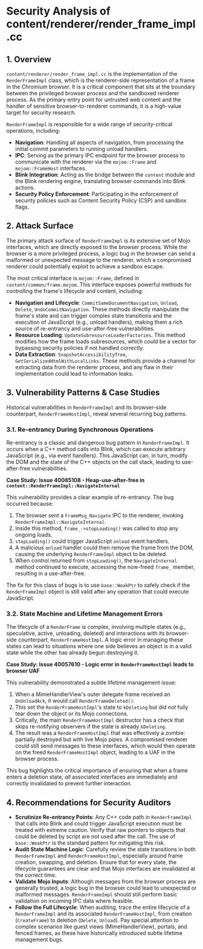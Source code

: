 # Security Analysis of content/renderer/render_frame_impl.cc

## 1. Overview

`content/renderer/render_frame_impl.cc` is the implementation of the `RenderFrameImpl` class, which is the renderer-side representation of a frame in the Chromium browser. It is a critical component that sits at the boundary between the privileged browser process and the sandboxed renderer process. As the primary entry point for untrusted web content and the handler of sensitive browser-to-renderer commands, it is a high-value target for security research.

`RenderFrameImpl` is responsible for a wide range of security-critical operations, including:

*   **Navigation**: Handling all aspects of navigation, from processing the initial commit parameters to running unload handlers.
*   **IPC**: Serving as the primary IPC endpoint for the browser process to communicate with the renderer via the `mojom::Frame` and `mojom::FrameHost` interfaces.
*   **Blink Integration**: Acting as the bridge between the `content` module and the Blink rendering engine, translating browser commands into Blink actions.
*   **Security Policy Enforcement**: Participating in the enforcement of security policies such as Content Security Policy (CSP) and sandbox flags.

## 2. Attack Surface

The primary attack surface of `RenderFrameImpl` is its extensive set of Mojo interfaces, which are directly exposed to the browser process. While the browser is a more privileged process, a logic bug in the browser can send a malformed or unexpected message to the renderer, which a compromised renderer could potentially exploit to achieve a sandbox escape.

The most critical interface is `mojom::Frame`, defined in `content/common/frame.mojom`. This interface exposes powerful methods for controlling the frame's lifecycle and content, including:

*   **Navigation and Lifecycle**: `CommitSameDocumentNavigation`, `Unload`, `Delete`, `UndoCommitNavigation`. These methods directly manipulate the frame's state and can trigger complex state transitions and the execution of JavaScript (e.g., unload handlers), making them a rich source of re-entrancy and use-after-free vulnerabilities.
*   **Resource Loading**: `UpdateSubresourceLoaderFactories`. This method modifies how the frame loads subresources, which could be a vector for bypassing security policies if not handled correctly.
*   **Data Extraction**: `SnapshotAccessibilityTree`, `GetSerializedHtmlWithLocalLinks`. These methods provide a channel for extracting data from the renderer process, and any flaw in their implementation could lead to information leaks.

## 3. Vulnerability Patterns & Case Studies

Historical vulnerabilities in `RenderFrameImpl` and its browser-side counterpart, `RenderFrameHostImpl`, reveal several recurring bug patterns.

### 3.1. Re-entrancy During Synchronous Operations

Re-entrancy is a classic and dangerous bug pattern in `RenderFrameImpl`. It occurs when a C++ method calls into Blink, which can execute arbitrary JavaScript (e.g., via event handlers). This JavaScript can, in turn, modify the DOM and the state of the C++ objects on the call stack, leading to use-after-free vulnerabilities.

**Case Study: Issue 40085108 - Heap-use-after-free in `content::RenderFrameImpl::NavigateInternal`**

This vulnerability provides a clear example of re-entrancy. The bug occurred because:
1.  The browser sent a `FrameMsg_Navigate` IPC to the renderer, invoking `RenderFrameImpl::NavigateInternal`.
2.  Inside this method, `frame_->stopLoading()` was called to stop any ongoing loads.
3.  `stopLoading()` could trigger JavaScript `onload` event handlers.
4.  A malicious `onload` handler could then remove the frame from the DOM, causing the underlying `RenderFrameImpl` object to be deleted.
5.  When control returned from `stopLoading()`, the `NavigateInternal` method continued to execute, accessing the now-freed `frame_` member, resulting in a use-after-free.

The fix for this class of bugs is to use `base::WeakPtr` to safely check if the `RenderFrameImpl` object is still valid after any operation that could execute JavaScript.

### 3.2. State Machine and Lifetime Management Errors

The lifecycle of a `RenderFrame` is complex, involving multiple states (e.g., speculative, active, unloading, deleted) and interactions with its browser-side counterpart, `RenderFrameHostImpl`. A logic error in managing these states can lead to situations where one side believes an object is in a valid state while the other has already begun destroying it.

**Case Study: Issue 40057610 - Logic error in `RenderFrameHostImpl` leads to browser UAF**

This vulnerability demonstrated a subtle lifetime management issue:
1.  When a MimeHandlerView's outer delegate frame received an `OnUnloadAck`, it would call `RenderFrameDeleted()`.
2.  This set the `RenderFrameHostImpl`'s state to `kDeleting` but did *not* fully tear down the object or its Mojo connections.
3.  Critically, the main `RenderFrameHostImpl` destructor has a check that skips re-notifying observers if the state is already `kDeleting`.
4.  The result was a `RenderFrameHostImpl` that was effectively a zombie: partially destroyed but with live Mojo pipes. A compromised renderer could still send messages to these interfaces, which would then operate on the freed `RenderFrameHostImpl` object, leading to a UAF in the browser process.

This bug highlights the critical importance of ensuring that when a frame enters a deletion state, *all* associated interfaces are immediately and correctly invalidated to prevent further interaction.

## 4. Recommendations for Security Auditors

*   **Scrutinize Re-entrancy Points**: Any C++ code path in `RenderFrameImpl` that calls into Blink and could trigger JavaScript execution must be treated with extreme caution. Verify that raw pointers to objects that could be deleted by script are not used after the call. The use of `base::WeakPtr` is the standard pattern for mitigating this risk.
*   **Audit State Machine Logic**: Carefully review the state transitions in both `RenderFrameImpl` and `RenderFrameHostImpl`, especially around frame creation, swapping, and deletion. Ensure that for every state, the lifecycle guarantees are clear and that Mojo interfaces are invalidated at the correct time.
*   **Validate Mojo Inputs**: Although messages from the browser process are generally trusted, a logic bug in the browser could lead to unexpected or malformed messages. `RenderFrameImpl` should still perform basic validation on incoming IPC data where feasible.
*   **Follow the Full Lifecycle**: When auditing, trace the entire lifecycle of a `RenderFrameImpl` and its associated `RenderFrameHostImpl`, from creation (`CreateFrame`) to deletion (`Delete`, `Unload`). Pay special attention to complex scenarios like guest views (MimeHandlerView), portals, and fenced frames, as these have historically introduced subtle lifetime management bugs.